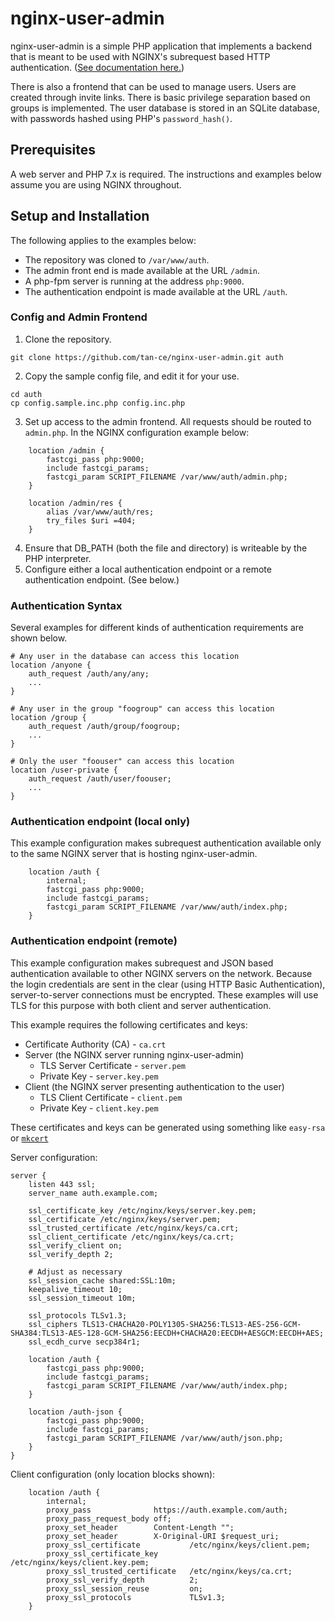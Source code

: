 # nginx-user-admin

nginx-user-admin is a simple PHP application that implements a backend that is meant to be used with NGINX's subrequest based HTTP authentication. ([See documentation here.](https://nginx.org/en/docs/http/ngx_http_auth_request_module.html))

There is also a frontend that can be used to manage users. Users are created through invite links. There is basic privilege separation based on groups is implemented. The user database is stored in an SQLite database, with passwords hashed using PHP's `password_hash()`.

## Prerequisites

A web server and PHP  7.x is required. The instructions and examples below assume you are using NGINX throughout.

## Setup and Installation

The following applies to the examples below:
* The repository was cloned to `/var/www/auth`.
* The admin front end is made available at the URL `/admin`.
* A php-fpm server is running at the address `php:9000`.
* The authentication endpoint is made available at the URL `/auth`.

### Config and Admin Frontend

1. Clone the repository.
```
git clone https://github.com/tan-ce/nginx-user-admin.git auth
```
2. Copy the sample config file, and edit it for your use.
```
cd auth
cp config.sample.inc.php config.inc.php
```
3. Set up access to the admin frontend. All requests should be routed to `admin.php`. In the NGINX configuration example below:
```
    location /admin {
        fastcgi_pass php:9000;
        include fastcgi_params;
        fastcgi_param SCRIPT_FILENAME /var/www/auth/admin.php;
    }

    location /admin/res {
        alias /var/www/auth/res;
        try_files $uri =404;
    }
```
4. Ensure that DB_PATH (both the file and directory) is writeable by the PHP interpreter.
5. Configure either a local authentication endpoint or a remote authentication endpoint. (See below.)

### Authentication Syntax
Several examples for different kinds of authentication requirements are shown below.
```
# Any user in the database can access this location
location /anyone {
    auth_request /auth/any/any;
    ...
}

# Any user in the group "foogroup" can access this location
location /group {
    auth_request /auth/group/foogroup;
    ...
}

# Only the user "foouser" can access this location
location /user-private {
    auth_request /auth/user/foouser;
    ...
}
```

### Authentication endpoint (local only)

This example configuration makes subrequest authentication available only to the same NGINX server that is hosting nginx-user-admin.
```
    location /auth {
        internal;
        fastcgi_pass php:9000;
        include fastcgi_params;
        fastcgi_param SCRIPT_FILENAME /var/www/auth/index.php;
    }
```
### Authentication endpoint (remote)

This example configuration makes subrequest and JSON based authentication available to other NGINX servers on the network. Because the login credentials are sent in the clear (using HTTP Basic Authentication), server-to-server connections must be encrypted. These examples will use TLS for this purpose with both client and server authentication.

This example requires the following certificates and keys:

* Certificate Authority (CA) - `ca.crt`
* Server (the NGINX server running nginx-user-admin)
    * TLS Server Certificate - `server.pem`
    * Private Key - `server.key.pem`
* Client (the NGINX server presenting authentication to the user)
    * TLS Client Certificate - `client.pem`
    * Private Key - `client.key.pem`

These certificates and keys can be generated using something like `easy-rsa` or [`mkcert`](https://github.com/FiloSottile/mkcert)

Server configuration:
```
server {
    listen 443 ssl;
    server_name auth.example.com;

    ssl_certificate_key /etc/nginx/keys/server.key.pem;
    ssl_certificate /etc/nginx/keys/server.pem;
    ssl_trusted_certificate /etc/nginx/keys/ca.crt;
    ssl_client_certificate /etc/nginx/keys/ca.crt;
    ssl_verify_client on;
    ssl_verify_depth 2;

    # Adjust as necessary
    ssl_session_cache shared:SSL:10m;
    keepalive_timeout 10;
    ssl_session_timeout 10m;

    ssl_protocols TLSv1.3;
    ssl_ciphers TLS13-CHACHA20-POLY1305-SHA256:TLS13-AES-256-GCM-SHA384:TLS13-AES-128-GCM-SHA256:EECDH+CHACHA20:EECDH+AESGCM:EECDH+AES;
    ssl_ecdh_curve secp384r1;

    location /auth {
        fastcgi_pass php:9000;
        include fastcgi_params;
        fastcgi_param SCRIPT_FILENAME /var/www/auth/index.php;
    }

    location /auth-json {
        fastcgi_pass php:9000;
        include fastcgi_params;
        fastcgi_param SCRIPT_FILENAME /var/www/auth/json.php;
    }
}
```
Client configuration (only location blocks shown):
```
    location /auth {
        internal;
        proxy_pass              https://auth.example.com/auth;
        proxy_pass_request_body off;
        proxy_set_header        Content-Length "";
        proxy_set_header        X-Original-URI $request_uri;
        proxy_ssl_certificate           /etc/nginx/keys/client.pem;
        proxy_ssl_certificate_key       /etc/nginx/keys/client.key.pem;
        proxy_ssl_trusted_certificate   /etc/nginx/keys/ca.crt;
        proxy_ssl_verify_depth          2;
        proxy_ssl_session_reuse         on;
        proxy_ssl_protocols             TLSv1.3;
    }
```
